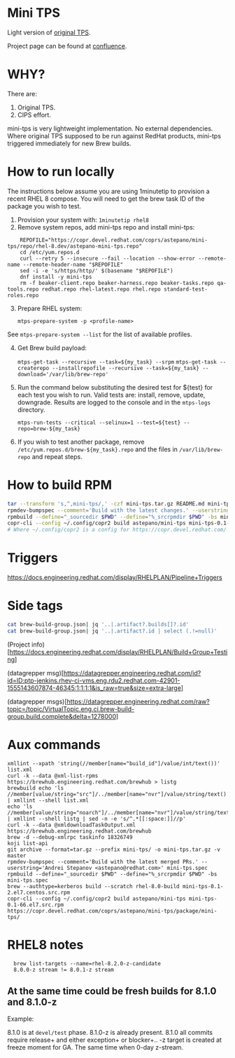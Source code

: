 # Mini TPS

Light version of [original TPS].

Project page can be found at [confluence].

# WHY?

There are:

1. Original TPS.
2. CIPS effort.

mini-tps is very lightweight implementation. No external dependencies.
Where original TPS supposed to be run against RedHat products, mini-tps
triggered immediately for new Brew builds.

# How to run locally

The instructions below assume you are using 1minutetip to provision a recent RHEL 8 compose. You will need to get the brew task ID of the package you wish to test. 

1. Provision your system with: `1minutetip rhel8`
2. Remove system repos, add mini-tps repo and install mini-tps:

```
    REPOFILE="https://copr.devel.redhat.com/coprs/astepano/mini-tps/repo/rhel-8.dev/astepano-mini-tps.repo"
    cd /etc/yum.repos.d
    curl --retry 5 --insecure --fail --location --show-error --remote-name --remote-header-name "$REPOFILE"
    sed -i -e 's/https/http/' $(basename "$REPOFILE")
    dnf install -y mini-tps
    rm -f beaker-client.repo beaker-harness.repo beaker-tasks.repo qa-tools.repo redhat.repo rhel-latest.repo rhel.repo standard-test-roles.repo
```

3. Prepare RHEL system:

    `mtps-prepare-system -p <profile-name>`

See `mtps-prepare-system --list` for the list of available profiles.

4. Get Brew build payload:

    `mtps-get-task --recursive --task=${my_task} --srpm`
    `mtps-get-task --createrepo --installrepofile --recursive --task=${my_task} --download='/var/lib/brew-repo'`

5. Run the command below substituting the desired test for ${test} for each test you wish to run. Valid tests are: install, remove, update, downgrade. Results are logged to the console and in the `mtps-logs` directory.

    `mtps-run-tests --critical --selinux=1 --test=${test} --repo=brew-${my_task}`

6. If you wish to test another package, remove `/etc/yum.repos.d/brew-${my_task}.repo` and the files in `/var/lib/brew-repo` and repeat steps.

# How to build RPM

```sh
tar --transform 's,^,mini-tps/,' -czf mini-tps.tar.gz README.md mini-tps.conf *.repo mtps-*
rpmdev-bumpspec --comment='Build with the latest changes.' --userstring='Andrei Stepanov <astepano@redhat.com>' mini-tps.spec
rpmbuild --define="_sourcedir $PWD" --define="%_srcrpmdir $PWD" -bs mini-tps.spec
copr-cli --config ~/.config/copr2 build astepano/mini-tps mini-tps-0.1-29.el7.src.rpm
# Where ~/.config/copr2 is a config for https://copr.devel.redhat.com/
```

# Triggers

https://docs.engineering.redhat.com/display/RHELPLAN/Pipeline+Triggers

# Side tags

```sh
cat brew-build-group.json| jq '..|.artifact?.builds[]?.id'
cat brew-build-group.json| jq '..|.artifact?.id | select (.!=null)'
```

(Project info)[https://docs.engineering.redhat.com/display/RHELPLAN/Build+Group+Testing]

(datagrepper msg)[https://datagrepper.engineering.redhat.com/id?id=ID:ptp-jenkins.rhev-ci-vms.eng.rdu2.redhat.com-42901-1555143607874-46345:1:1:1:1&is_raw=true&size=extra-large]

(datagrepper msgs)[https://datagrepper.engineering.redhat.com/raw?topic=/topic/VirtualTopic.eng.ci.brew-build-group.build.complete&delta=1278000]


[original TPS]: https://wiki.test.redhat.com/ReferenceManual/Tps
[confluence]: https://docs.engineering.redhat.com/display/RHELPLAN/Installability+Testing

# Aux commands

```
xmllint --xpath 'string(//member[name="build_id"]/value/int/text())' list.xml
curl -k --data @xml-list-rpms https://brewhub.engineering.redhat.com/brewhub > listg
brewbuild echo 'ls //member[value/string="src"]/../member[name="nvr"]/value/string/text()' | xmllint --shell list.xml 
echo 'ls //member[value/string="noarch"]/../member[name="nvr"]/value/string/text()' | xmllint --shell listg | sed -n -e 's/^.*[[:space:]]//p' 
curl -k --data @xmldownloadTaskOutput.xml https://brewhub.engineering.redhat.com/brewhub 
brew -d --debug-xmlrpc taskinfo 18326749    
koji list-api
git archive --format=tar.gz --prefix mini-tps/ -o mini-tps.tar.gz -v master
rpmdev-bumpspec --comment='Build with the latest merged PRs.' --userstring='Andrei Stepanov <astepano@redhat.com>' mini-tps.spec
rpmbuild --define="_sourcedir $PWD" --define="%_srcrpmdir $PWD" -bs mini-tps.spec
brew --authtype=kerberos build --scratch rhel-8.0-build mini-tps-0.1-2.el7.centos.src.rpm
copr-cli --config ~/.config/copr2 build astepano/mini-tps mini-tps-0.1-66.el7.src.rpm
https://copr.devel.redhat.com/coprs/astepano/mini-tps/package/mini-tps/
```

# RHEL8 notes

```
  brew list-targets --name=rhel-8.2.0-z-candidate
  8.0.0-z stream != 8.0.1-z stream
```

## At the same time could be fresh builds for 8.1.0 and 8.1.0-z

Example:

8.1.0 is at `devel/test` phase.
8.1.0-z is already present.
8.1.0 all commits require release+ and either exception+ or blocker+..
-z target is created at freeze moment for GA. The same time when 0-day
z-stream.
